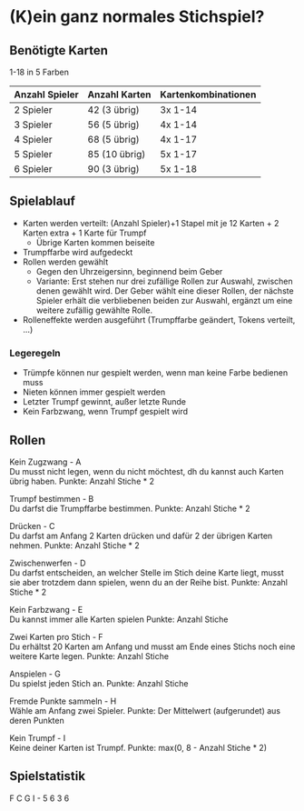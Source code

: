 
# (K)ein ganz normales Stichspiel?

## Benötigte Karten

1-18 in 5 Farben

|Anzahl Spieler | Anzahl Karten | Kartenkombinationen|
|---------------|---------------|--------------------|
|2 Spieler |	42 (3 übrig) |	3x 1-14|
|3 Spieler |	56 (5 übrig) |	4x 1-14|
|4 Spieler |	68 (5 übrig) |	4x 1-17|
|5 Spieler |	85 (10 übrig) |	5x 1-17|
|6 Spieler |	90 (3 übrig) |	5x 1-18|

## Spielablauf
- Karten werden verteilt: (Anzahl Spieler)+1 Stapel mit je 12 Karten + 2 Karten extra + 1 Karte für Trumpf
    - Übrige Karten kommen beiseite
- Trumpffarbe wird aufgedeckt
- Rollen werden gewählt
    - Gegen den Uhrzeigersinn, beginnend beim Geber
    - Variante: Erst stehen nur drei zufällige Rollen zur Auswahl, zwischen denen gewählt wird. Der Geber wählt eine dieser Rollen, der nächste Spieler erhält die verbliebenen beiden zur Auswahl, ergänzt um eine weitere zufällig gewählte Rolle.
- Rolleneffekte werden ausgeführt (Trumpffarbe geändert, Tokens verteilt, …)

### Legeregeln
- Trümpfe können nur gespielt werden, wenn man keine Farbe bedienen muss
- Nieten können immer gespielt werden
- Letzter Trumpf gewinnt, außer letzte Runde
- Kein Farbzwang, wenn Trumpf gespielt wird


## Rollen

Kein Zugzwang - A  
Du musst nicht legen, wenn du nicht möchtest, dh du kannst auch Karten übrig haben.
Punkte: Anzahl Stiche * 2

Trumpf bestimmen - B  
Du darfst die Trumpffarbe bestimmen.
Punkte: Anzahl Stiche * 2

Drücken - C  
Du darfst am Anfang 2 Karten drücken und dafür 2 der übrigen Karten nehmen.
Punkte: Anzahl Stiche * 2

Zwischenwerfen - D  
Du darfst entscheiden, an welcher Stelle im Stich deine Karte liegt, musst sie aber trotzdem dann spielen, wenn du an der Reihe bist.
Punkte: Anzahl Stiche * 2

Kein Farbzwang - E  
Du kannst immer alle Karten spielen
Punkte: Anzahl Stiche

Zwei Karten pro Stich - F  
Du erhältst 20 Karten am Anfang und musst am Ende eines Stichs noch eine weitere Karte legen.
Punkte: Anzahl Stiche

Anspielen - G  
Du spielst jeden Stich an.
Punkte: Anzahl Stiche

Fremde Punkte sammeln - H  
Wähle am Anfang zwei Spieler.
Punkte: Der Mittelwert (aufgerundet) aus deren Punkten

Kein Trumpf - I  
Keine deiner Karten ist Trumpf.
Punkte: max(0, 8 - Anzahl Stiche * 2)

## Spielstatistik
F C G I - 5 6 3 6